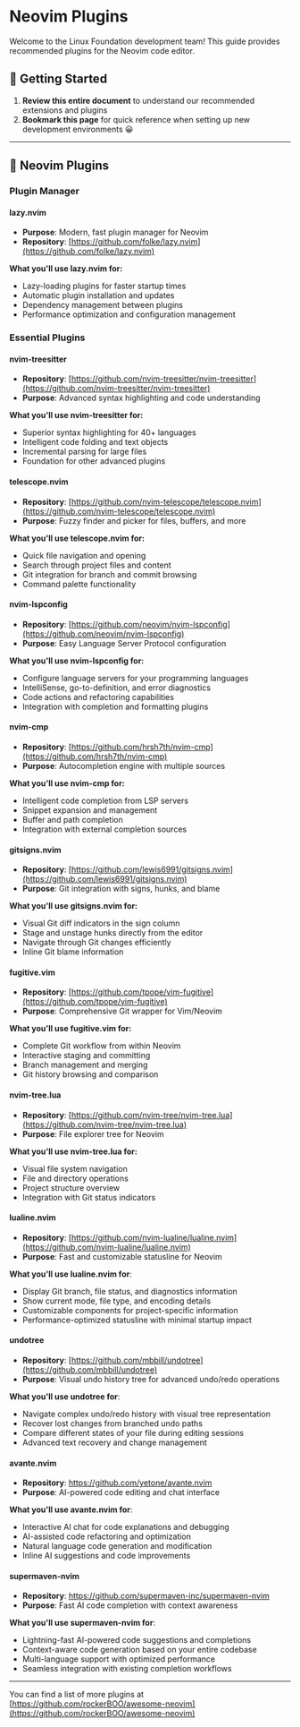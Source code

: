 # Neovim Plugins

Welcome to the Linux Foundation development team! This guide provides recommended plugins for the Neovim code editor.

## 🚀 Getting Started

1. **Review this entire document** to understand our recommended extensions and plugins
2. **Bookmark this page** for quick reference when setting up new development environments 😀

---

## 🔧 Neovim Plugins

### Plugin Manager

#### lazy.nvim

- **Purpose**: Modern, fast plugin manager for Neovim
- **Repository**: [https://github.com/folke/lazy.nvim](https://github.com/folke/lazy.nvim)

**What you'll use lazy.nvim for:**

- Lazy-loading plugins for faster startup times
- Automatic plugin installation and updates
- Dependency management between plugins
- Performance optimization and configuration management

### Essential Plugins

#### nvim-treesitter

- **Repository**: [https://github.com/nvim-treesitter/nvim-treesitter](https://github.com/nvim-treesitter/nvim-treesitter)
- **Purpose**: Advanced syntax highlighting and code understanding

**What you'll use nvim-treesitter for:**

- Superior syntax highlighting for 40+ languages
- Intelligent code folding and text objects
- Incremental parsing for large files
- Foundation for other advanced plugins

#### telescope.nvim

- **Repository**: [https://github.com/nvim-telescope/telescope.nvim](https://github.com/nvim-telescope/telescope.nvim)
- **Purpose**: Fuzzy finder and picker for files, buffers, and more

**What you'll use telescope.nvim for:**

- Quick file navigation and opening
- Search through project files and content
- Git integration for branch and commit browsing
- Command palette functionality

#### nvim-lspconfig

- **Repository**: [https://github.com/neovim/nvim-lspconfig](https://github.com/neovim/nvim-lspconfig)
- **Purpose**: Easy Language Server Protocol configuration

**What you'll use nvim-lspconfig for:**

- Configure language servers for your programming languages
- IntelliSense, go-to-definition, and error diagnostics
- Code actions and refactoring capabilities
- Integration with completion and formatting plugins

#### nvim-cmp

- **Repository**: [https://github.com/hrsh7th/nvim-cmp](https://github.com/hrsh7th/nvim-cmp)
- **Purpose**: Autocompletion engine with multiple sources

**What you'll use nvim-cmp for:**

- Intelligent code completion from LSP servers
- Snippet expansion and management
- Buffer and path completion
- Integration with external completion sources

#### gitsigns.nvim

- **Repository**: [https://github.com/lewis6991/gitsigns.nvim](https://github.com/lewis6991/gitsigns.nvim)
- **Purpose**: Git integration with signs, hunks, and blame

**What you'll use gitsigns.nvim for:**

- Visual Git diff indicators in the sign column
- Stage and unstage hunks directly from the editor
- Navigate through Git changes efficiently
- Inline Git blame information

#### fugitive.vim

- **Repository**: [https://github.com/tpope/vim-fugitive](https://github.com/tpope/vim-fugitive)
- **Purpose**: Comprehensive Git wrapper for Vim/Neovim

**What you'll use fugitive.vim for:**

- Complete Git workflow from within Neovim
- Interactive staging and committing
- Branch management and merging
- Git history browsing and comparison

#### nvim-tree.lua

- **Repository**: [https://github.com/nvim-tree/nvim-tree.lua](https://github.com/nvim-tree/nvim-tree.lua)
- **Purpose**: File explorer tree for Neovim

**What you'll use nvim-tree.lua for:**

- Visual file system navigation
- File and directory operations
- Project structure overview
- Integration with Git status indicators

#### lualine.nvim

- **Repository**: [https://github.com/nvim-lualine/lualine.nvim](https://github.com/nvim-lualine/lualine.nvim)
- **Purpose**: Fast and customizable statusline for Neovim

**What you'll use lualine.nvim for**:

- Display Git branch, file status, and diagnostics information
- Show current mode, file type, and encoding details
- Customizable components for project-specific information
- Performance-optimized statusline with minimal startup impact

#### undotree

- **Repository**: [https://github.com/mbbill/undotree](https://github.com/mbbill/undotree)
- **Purpose**: Visual undo history tree for advanced undo/redo operations

**What you'll use undotree for**:

- Navigate complex undo/redo history with visual tree representation
- Recover lost changes from branched undo paths
- Compare different states of your file during editing sessions
- Advanced text recovery and change management

#### avante.nvim

- **Repository**: <https://github.com/yetone/avante.nvim>
- **Purpose**: AI-powered code editing and chat interface

**What you'll use avante.nvim for**:

- Interactive AI chat for code explanations and debugging
- AI-assisted code refactoring and optimization
- Natural language code generation and modification
- Inline AI suggestions and code improvements

#### supermaven-nvim

- **Repository**: <https://github.com/supermaven-inc/supermaven-nvim>
- **Purpose**: Fast AI code completion with context awareness

**What you'll use supermaven-nvim for**:

- Lightning-fast AI-powered code suggestions and completions
- Context-aware code generation based on your entire codebase
- Multi-language support with optimized performance
- Seamless integration with existing completion workflows

---

You can find a list of more plugins at [https://github.com/rockerBOO/awesome-neovim](https://github.com/rockerBOO/awesome-neovim)

